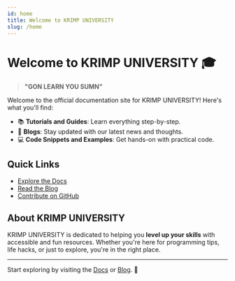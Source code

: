 ```yaml
---
id: home
title: Welcome to KRIMP UNIVERSITY
slug: /home
---
```


# Welcome to KRIMP UNIVERSITY 🎓

> **"GON LEARN YOU SUMN"**

Welcome to the official documentation site for KRIMP UNIVERSITY! Here's what you'll find:

- 📚 **Tutorials and Guides**: Learn everything step-by-step.
- 📝 **Blogs**: Stay updated with our latest news and thoughts.
- 💻 **Code Snippets and Examples**: Get hands-on with practical code.

## Quick Links

- [Explore the Docs](/docs/intro)
- [Read the Blog](/blog)
- [Contribute on GitHub](https://github.com/colortelevision/docs24)

## About KRIMP UNIVERSITY

KRIMP UNIVERSITY is dedicated to helping you **level up your skills** with accessible and fun resources. Whether you're here for programming tips, life hacks, or just to explore, you're in the right place.

---

Start exploring by visiting the [Docs](/docs/intro) or [Blog](/blog). 🎉
